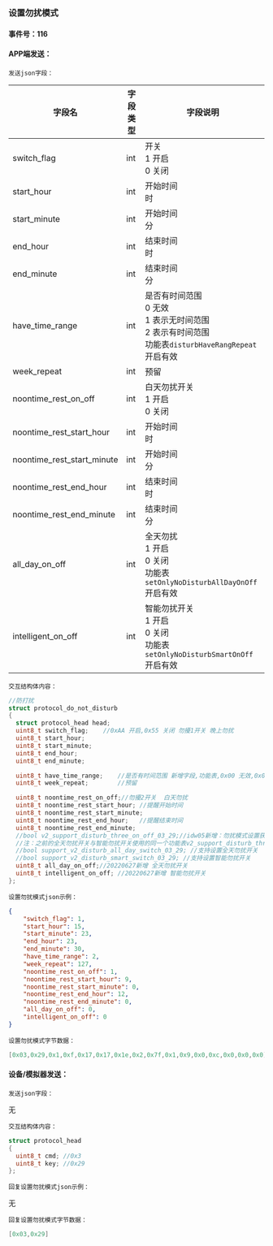 ### 设置勿扰模式

#### 事件号：116

#### **APP端发送**：

`发送json字段：`

| 字段名                     | 字段类型 | 字段说明                                                     |
| -------------------------- | -------- | ------------------------------------------------------------ |
| switch_flag                | int      | 开关<br />1 开启<br />0 关闭                                 |
| start_hour                 | int      | 开始时间<br />时                                             |
| start_minute               | int      | 开始时间<br />分                                             |
| end_hour                   | int      | 结束时间<br />时                                             |
| end_minute                 | int      | 结束时间<br />分                                             |
| have_time_range            | int      | 是否有时间范围 <br />0 无效<br />1 表示无时间范围<br />2 表示有时间范围<br />功能表`disturbHaveRangRepeat`开启有效 |
| week_repeat                | int      | 预留                                                         |
| noontime_rest_on_off       | int      | 白天勿扰开关 <br />1 开启<br />0 关闭                        |
| noontime_rest_start_hour   | int      | 开始时间<br />时                                             |
| noontime_rest_start_minute | int      | 开始时间<br />分                                             |
| noontime_rest_end_hour     | int      | 结束时间<br />时                                             |
| noontime_rest_end_minute   | int      | 结束时间<br />分                                             |
| all_day_on_off             | int      | 全天勿扰 <br />1 开启<br />0 关闭<br />功能表`setOnlyNoDisturbAllDayOnOff`开启有效 |
| intelligent_on_off         | int      | 智能勿扰开关 <br />1 开启<br />0 关闭<br />功能表`setOnlyNoDisturbSmartOnOff`开启有效 |

`交互结构体内容：`

```c
//防打扰
struct protocol_do_not_disturb
{
  struct protocol_head head;
  uint8_t switch_flag;    //0xAA 开启,0x55 关闭 勿擾1开关 晚上勿扰
  uint8_t start_hour;
  uint8_t start_minute;
  uint8_t end_hour;
  uint8_t end_minute;

  uint8_t have_time_range;    //是否有时间范围 新增字段,功能表,0x00 无效,0x01 表示无时间范围,0x02 表示有时间范围
  uint8_t week_repeat;        //预留

  uint8_t noontime_rest_on_off;//勿擾2开关  白天勿扰
  uint8_t noontime_rest_start_hour; //提醒开始时间
  uint8_t noontime_rest_start_minute;
  uint8_t noontime_rest_end_hour;   //提醒结束时间
  uint8_t noontime_rest_end_minute;
  //bool v2_support_disturb_three_on_off_03_29;//idw05新增：勿扰模式设置获取新增全天勿扰开关
  //注：之前的全天勿扰开关与智能勿扰开关使用的同一个功能表v2_support_disturb_three_on_off_03_29支持,后续为了方便开发,新固件不需要开启前者,转用以下两个功能表去支持 2022-11-7
  //bool support_v2_disturb_all_day_switch_03_29; //支持设置全天勿扰开关
  //bool support_v2_disturb_smart_switch_03_29; //支持设置智能勿扰开关
  uint8_t all_day_on_off;//20220627新增 全天勿扰开关   
  uint8_t intelligent_on_off; //20220627新增 智能勿扰开关  
};
```

`设置勿扰模式json示例：`

```json
{
	"switch_flag": 1,
	"start_hour": 15,
	"start_minute": 23,
	"end_hour": 23,
	"end_minute": 30,
	"have_time_range": 2,
	"week_repeat": 127,
	"noontime_rest_on_off": 1,
	"noontime_rest_start_hour": 9,
	"noontime_rest_start_minute": 0,
	"noontime_rest_end_hour": 12,
	"noontime_rest_end_minute": 0,
	"all_day_on_off": 0,
	"intelligent_on_off": 0
}
```

`设置勿扰模式字节数据：`

```c
[0x03,0x29,0x1,0xf,0x17,0x17,0x1e,0x2,0x7f,0x1,0x9,0x0,0xc,0x0,0x0,0x0]
```



#### **设备/模拟器发送**：

`发送json字段：`

无

`交互结构体内容：`

```c
struct protocol_head
{
  uint8_t cmd; //0x3
  uint8_t key; //0x29
};
```

`回复设置勿扰模式json示例：`

无

`回复设置勿扰模式字节数据：`

```c
[0x03,0x29]
```

